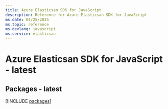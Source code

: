 ```yaml
---
title: Azure Elasticsan SDK for JavaScript
description: Reference for Azure Elasticsan SDK for JavaScript
ms.date: 04/25/2025
ms.topic: reference
ms.devlang: javascript
ms.service: elasticsan
---
```

# Azure Elasticsan SDK for JavaScript - latest
## Packages - latest
[!INCLUDE [packages](elasticsan-index.md)]